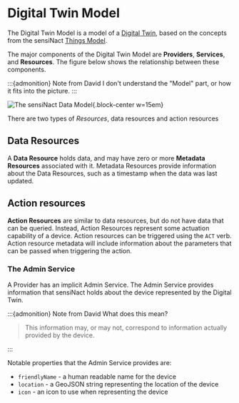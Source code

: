 # Digital Twin Model

The Digital Twin Model is a model of a
[Digital Twin](../../concepts/digital-twin.md), based on the concepts from the sensiNact
[Things Model](index.md).

The major components of the Digital Twin Model are **Providers**, **Services**, and **Resources**.
The figure below shows the relationship between these components.

:::{admonition} Note from David
I don't understand the "Model" part, or how it fits into the picture.
:::

![The sensiNact Data Model](../../../../_static/core/datamodel-white.png){.block-center w=15em}

There are two types of *Resources*, data resources and action resources

## Data Resources

A **Data Resource** holds data, and may have zero or more **Metadata Resources** associated with it.
Metadata Resources provide information about the Data Resources, such as a timestamp when the
data was last updated.


## Action resources

**Action Resources** are similar to data resources, but do not have data that can be queried.
Instead, Action Resources represent some actuation capability of a device. Action resources can be triggered using the `ACT` verb. Action resource metadata will include information about the parameters that can be passed when triggering the action.



### The Admin Service

A Provider has an implicit Admin Service. The Admin Service provides information that sensiNact holds
about the device represented by the Digital Twin. 

:::{admonition} Note from David
What does this mean?

> This information may, or may not, correspond to information actually provided by the device.

:::

Notable properties that the Admin Service provides are:

 * `friendlyName` - a human readable name for the device
 * `location` - a GeoJSON string representing the location of the device
 * `icon` - an icon to use when representing the device
